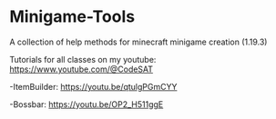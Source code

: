 # Minigame-Tools
A collection of help methods for minecraft minigame creation (1.19.3)

Tutorials for all classes on my youtube: https://www.youtube.com/@CodeSAT

-ItemBuilder:   https://youtu.be/qtulgPGmCYY

-Bossbar:       https://youtu.be/OP2_H511ggE
